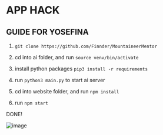 # APP HACK

## GUIDE FOR YOSEFINA

1. `git clone https://github.com/Finnder/MountaineerMentor`
2. cd into ai folder, and run `source venv/bin/activate`
3. install python packages `pip3 install -r requirements`
4. run `python3 main.py` to start ai server

5. cd into website folder, and run `npm install`
6. run `npm start`

DONE!

![image](https://github.com/user-attachments/assets/b9ddc6ab-7237-4e93-8673-b567e1c1a8c4)
